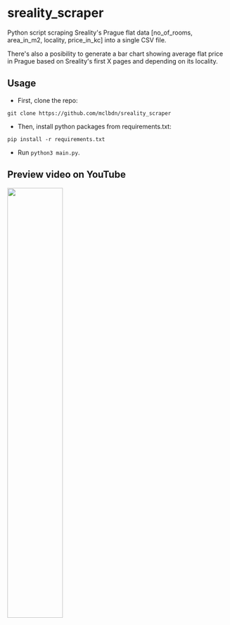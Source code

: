# sreality_scraper

Python script scraping Sreality's Prague flat data [no_of_rooms, area_in_m2, locality, price_in_kc] into a single CSV file.

There's also a posibility to generate a bar chart showing average flat price in Prague based on Sreality's first X pages and depending on its locality.


## Usage

* First, clone the repo:
```
git clone https://github.com/mclbdn/sreality_scraper
```
* Then, install python packages from requirements.txt:
```
pip install -r requirements.txt
```
* Run `python3 main.py`.

## Preview video on YouTube
[<img src="https://img.youtube.com/vi/lPPQzVRnKb8/maxresdefault.jpg" width="50%">](https://youtu.be/lPPQzVRnKb8)

